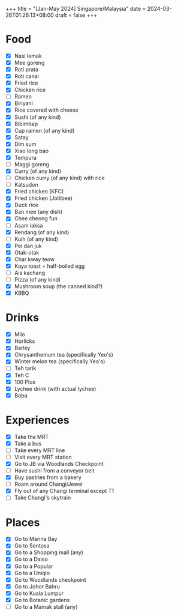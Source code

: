 +++
title = "[Jan-May 2024] Singapore/Malaysia"
date = 2024-03-26T01:26:13+08:00
draft = false
+++
# Food

- [x] Nasi lemak 
- [x] Mee goreng
- [x] Roti prata
- [x] Roti canai
- [x] Fried rice
- [x] Chicken rice
- [ ] Ramen
- [x] Biriyani
- [x] Rice covered with cheese
- [x] Sushi (of any kind)
- [x] Bibimbap
- [x] Cup ramen (of any kind)
- [x] Satay
- [x] Dim sum
- [x] Xiao long bao
- [x] Tempura
- [ ] Maggi goreng
- [x] Curry (of any kind)
- [ ] Chicken curry (of any kind) with rice
- [ ] Katsudon
- [x] Fried chicken (KFC)
- [x] Fried chicken (Jollibee)
- [x] Duck rice
- [x] Ban mee (any dish)
- [x] Chee cheong fun
- [ ] Asam laksa
- [x] Rendang (of any kind)
- [ ] Kuih (of any kind)
- [x] Pei dan juk
- [x] Otak-otak
- [x] Char kway teow
- [x] Kaya toast + half-boiled egg
- [ ] Ais kachang
- [ ] Pizza (of any kind)
- [x] Mushroom soup (the canned kind?)
- [x] KBBQ
# Drinks

- [x] Milo
- [x] Horlicks
- [x] Barley
- [x] Chrysanthemum tea (specifically Yeo's)
- [x] Winter melon tea (specifically Yeo's)
- [ ] Teh tarik
- [x] Teh C
- [x] 100 Plus
- [x] Lychee drink (with actual lychee)
- [x] Boba
# Experiences

- [x] Take the MRT
- [x] Take a bus
- [ ] Take every MRT line
- [ ] Visit every MRT station
- [x] Go to JB via Woodlands Checkpoint
- [ ] Have sushi from a conveyor belt
- [x] Buy pastries from a bakery
- [ ] Roam around Changi/Jewel
- [x] Fly out of any Changi terminal except T1
- [ ] Take Changi's skytrain
# Places

- [x] Go to Marina Bay
- [x] Go to Sentosa
- [x] Go to a Shopping mall (any)
- [x] Go to a Daiso
- [x] Go to a Popular
- [x] Go to a Uniqlo
- [x] Go to Woodlands checkpoint
- [x] Go to Johor Bahru
- [x] Go to Kuala Lumpur
- [x] Go to Botanic gardens
- [ ] Go to a Mamak stall (any)
